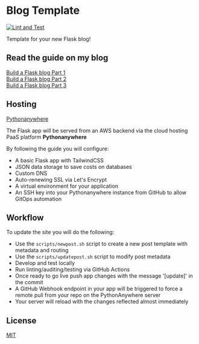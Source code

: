 # Blog Template

[![Lint and Test](https://github.com/sedexdev/blog_template/actions/workflows/test.yml/badge.svg)](https://github.com/sedexdev/blog_template/actions/workflows/test.yml)

Template for your new Flask blog!

## Read the guide on my blog

[Build a Flask blog Part 1](https://www.sedexdev.co.uk/build_a_flask_blog_part_1)</br>
[Build a Flask blog Part 2](https://www.sedexdev.co.uk/build_a_flask_blog_part_2)</br>
[Build a Flask blog Part 3](https://www.sedexdev.co.uk/build_a_flask_blog_part_3)</br>

## Hosting

[Pythonanywhere](https://www.pythonanywhere.com/)

The Flask app will be served from an AWS backend via the cloud hosting PaaS platform <b>Pythonanywhere</b>

By following the guide you will configure:

-   A basic Flask app with TailwindCSS
-   JSON data storage to save costs on databases
-   Custom DNS</br>
-   Auto-renewing SSL via Let's Encrypt</br>
-   A virtual environment for your application</br>
-   An SSH key into your Pythonanywhere instance from GitHub to allow GitOps automation</br>

## Workflow

To update the site you will do the following:

-   Use the <code>scripts/newpost.sh</code> script to create a new post template with metadata and routing</br>
-   Use the <code>scripts/updatepost.sh</code> script to modify post metadata</br>
-   Develop and test locally</br>
-   Run linting/auditing/testing via GitHub Actions</br>
-   Once ready to go live push app changes with the message '[update]' in the commit
-   A GitHub Webhook endpoint in your app will be triggered to force a remote pull from your repo on the PythonAnywhere server
-   Your server will reload with the changes reflected almost immediately

## License

[MIT](https://github.com/sedexdev/sedexdevblog/blob/main/LICENSE)
